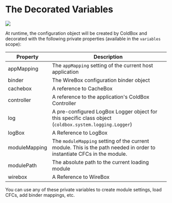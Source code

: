 # The Decorated Variables

![](https://github.com/ortus/coldbox-platform-documentation/tree/24d3f3d16693b36ca41bf5ce0329c6ff33316ef0/images/ModuleConfig.jpg)

At runtime, the configuration object will be created by ColdBox and decorated with the following private properties \(available in the `variables` scope\):

| Property | Description |
| --- | --- |
| appMapping | The `appMapping` setting of the current host application |
| binder | The WireBox configuration binder object |
| cachebox | A reference to CacheBox |
| controller | A reference to the application's ColdBox Controller |
| log | A pre-configured LogBox Logger object for this specific class object \(`coldbox.system.logging.Logger`\) |
| logBox | A Reference to LogBox |
| moduleMapping | The `moduleMapping` setting of the current module. This is the path needed in order to instantiate CFCs in the module. |
| modulePath | The absolute path to the current loading module |
| wirebox | A Reference to WireBox |

You can use any of these private variables to create module settings, load CFCs, add binder mappings, etc.

